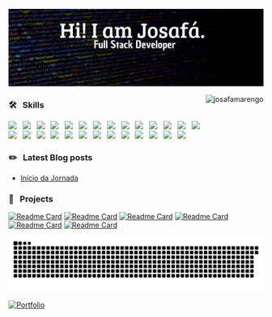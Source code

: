 <a href="https://linkedin.com/in/josafamarengo" target="_blank"><img title="Hey, Check Out my Linkedin" src="header.svg" target="_blank"/></a>

<img height="160em" align="right" src="https://github-readme-stats.vercel.app/api/top-langs?username=josafamarengo&show_icons=true&layout=compact&hide_border=true&bg_color=0D1117&text_color=f1f1f1&title_color=f4f4f4" alt="josafamarengo" />

### 🛠 &nbsp; Skills
<img src="https://cdn.svgporn.com/logos/javascript.svg" width="40" /> &nbsp;
<img src="https://www.vectorlogo.zone/logos/typescriptlang/typescriptlang-icon.svg" width="40" /> &nbsp;
<img src="https://www.vectorlogo.zone/logos/reactjs/reactjs-icon.svg" width="40" /> &nbsp;
<img src="https://iconape.com/wp-content/png_logo_vector/redux-logo.png" width="40" /> &nbsp;
<img src="https://cdn.svgporn.com/logos/nextjs-icon.svg" width="40" /> &nbsp;
<img src="https://www.vectorlogo.zone/logos/nodejs/nodejs-icon.svg" width="40" /> &nbsp;
<img src="https://seeklogo.com/images/N/nestjs-logo-09342F76C0-seeklogo.com.png" width="40" /> &nbsp;
<img src="https://www.vectorlogo.zone/logos/adonisjs/adonisjs-icon.svg" width="40" /> &nbsp;
<img src="https://iconape.com/wp-content/png_logo_vector/jest-logo.png" width="40" /> &nbsp;
<img src="https://www.vectorlogo.zone/logos/java/java-icon.svg" width="40" /> &nbsp;
<img src="https://www.vectorlogo.zone/logos/springio/springio-icon.svg" width="40" /> &nbsp;
<img src="https://www.vectorlogo.zone/logos/w3_css/w3_css-icon.svg" width="40" />  &nbsp;
<img src="https://cdn.worldvectorlogo.com/logos/styled-components-1.svg" width="40" /> &nbsp;
<img src="https://www.vectorlogo.zone/logos/sass-lang/sass-lang-icon.svg" width="40" /> &nbsp;
<img src="https://www.vectorlogo.zone/logos/git-scm/git-scm-icon.svg" width="40" /> &nbsp;
<img src="https://www.vectorlogo.zone/logos/postgresql/postgresql-icon.svg" width="40" /> &nbsp;
<img src="https://www.vectorlogo.zone/logos/mongodb/mongodb-icon.svg" width="40" /> &nbsp;
<img src="https://www.vectorlogo.zone/logos/firebase/firebase-icon.svg" width="40" /> &nbsp;
<img src="https://www.vectorlogo.zone/logos/apache_kafka/apache_kafka-icon.svg" width="40" /> &nbsp;
<img src="https://www.vectorlogo.zone/logos/rabbitmq/rabbitmq-icon.svg" width="40" /> &nbsp;
<img src="https://www.vectorlogo.zone/logos/elastic/elastic-icon.svg" width="40" /> &nbsp;
<img src="https://www.vectorlogo.zone/logos/getpostman/getpostman-icon.svg" width="40" /> &nbsp;
<img src="https://www.vectorlogo.zone/logos/docker/docker-icon.svg" width="40" /> &nbsp;
<img src="https://cdn.svgporn.com/logos/google-cloud.svg" width="40" /> &nbsp;
<img src="https://cdn.svgporn.com/logos/visual-studio-code.svg" width="40" /> &nbsp;
<img src="https://cdn.svgporn.com/logos/eclipse-icon.svg" width="40" /> &nbsp;
<img src="https://cdn.svgporn.com/logos/intellij-idea.svg" width="40" />

### ✏️ &nbsp; Latest Blog posts</h3>
<!-- BLOG-POST-LIST:START -->
- [Início da Jornada](https://blog.josafa.com.br/inicio-da-jornada)
<!-- BLOG-POST-LIST:END -->

### 📐 &nbsp; Projects

[![Readme Card](https://github-readme-stats.vercel.app/api/pin/?username=josafamarengo&repo=streaming&bg_color=0D1117&text_color=f1f1f1&title_color=ff79c6&icon_color=50fa7b&border_color=404040&border_radius=5)](https://github.com/josafamarengo/streaming)
[![Readme Card](https://github-readme-stats.vercel.app/api/pin/?username=josafamarengo&repo=tarefas&bg_color=0D1117&text_color=f1f1f1&title_color=ff79c6&icon_color=50fa7b&border_color=404040&border_radius=5)](https://github.com/josafamarengo/tarefas)
[![Readme Card](https://github-readme-stats.vercel.app/api/pin/?username=josafamarengo&repo=covid19&bg_color=0D1117&text_color=f1f1f1&title_color=ff79c6&icon_color=50fa7b&border_color=404040&border_radius=5)](https://github.com/josafamarengo/covid19)
[![Readme Card](https://github-readme-stats.vercel.app/api/pin/?username=josafamarengo&repo=instagram-login-page&bg_color=0D1117&text_color=f1f1f1&title_color=ff79c6&icon_color=50fa7b&border_color=404040&border_radius=5)](https://github.com/josafamarengo/instagram-login-page)
[![Readme Card](https://github-readme-stats.vercel.app/api/pin/?username=josafamarengo&repo=qrcode-generator&bg_color=0D1117&text_color=f1f1f1&title_color=ff79c6&icon_color=50fa7b&border_color=404040&border_radius=5)](https://github.com/josafamarengo/qrcode-generator)
[![Readme Card](https://github-readme-stats.vercel.app/api/pin/?username=josafamarengo&repo=bankline&bg_color=0D1117&text_color=f1f1f1&title_color=ff79c6&icon_color=50fa7b&border_color=404040&border_radius=5)](https://github.com/josafamarengo/bankline)

![Snake animation](https://github.com/josafamarengo/josafamarengo/blob/output/github-contribution-grid-snake.svg)

[![Portfolio](https://img.shields.io/badge/my_portfolio-0D1117?style=for-the-badge&logo=ko-fi&logoColor=white)](https://josafa.com.br)
